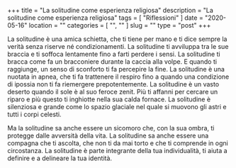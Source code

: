 +++
title = "La solitudine come esperienza religiosa"
description = "La solitudine come esperienza religiosa"
tags = [ "Riflessioni" ]
date = "2020-05-16"
location = ""
categories = [
  "",
  ""
]
slug = ""
type = "post"
+++

La solitudine è una amica schietta, che ti tiene per mano e ti dice sempre la verità senza riserve né condizionamenti. La solitudine ti avviluppa tra le sue braccia e ti soffoca lentamente fino a farti perdere i sensi. La solitudine ti bracca come fa un bracconiere durante la caccia alla volpe. E quando ti raggiunge, un senso di sconforto ti fa percepire la fine.  La solitudine è una nuotata in apnea, che ti fa trattenere il respiro fino a quando una condizione di ipossia non ti fa riemergere prepotentemente.  La solitudine è un vasto deserto quando il sole è al suo feroce zenit. Più ti affanni per cercare un riparo e più questo ti inghiotte nella sua calda fornace.  La solitudine è silenziosa e grande come lo spazio glaciale nel quale si muovono gli astri e tutti i corpi celesti.

Ma la solitudine sa anche essere un sicomoro che, con la sua ombra, ti protegge dalle avversità della vita. La solitudine sa anche essere una compagna che ti ascolta, che non ti da mai torto e che ti comprende in ogni circostanza. La solitudine è parte integrante della tua individualità, ti aiuta a definire e a delineare la tua identità.
